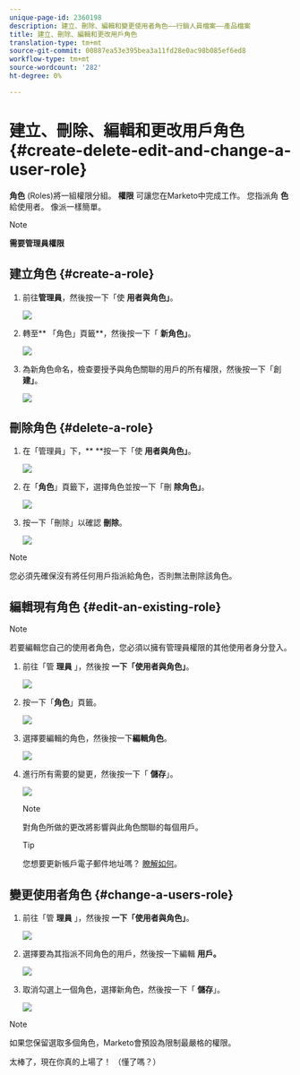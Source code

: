 ```yaml
---
unique-page-id: 2360198
description: 建立、刪除、編輯和變更使用者角色——行銷人員檔案——產品檔案
title: 建立、刪除、編輯和更改用戶角色
translation-type: tm+mt
source-git-commit: 00887ea53e395bea3a11fd28e0ac98b085ef6ed8
workflow-type: tm+mt
source-wordcount: '282'
ht-degree: 0%

---
```



# 建立、刪除、編輯和更改用戶角色 {#create-delete-edit-and-change-a-user-role}

**角色** (Roles)將一組權限分組。 **權限** 可讓您在Marketo中完成工作。 您指派角 **色** 給使用者。 像派一樣簡單。

>[!NOTE]
>
>**需要管理員權限**

## 建立角色 {#create-a-role}

1. 前往**管理員**，然後按一下「使 **用者與角色」**。

   ![](assets/image2014-9-16-13-3a29-3a48.png)

1. 轉至** 「角色」頁籤**，然後按一下「 **新角色」**。

   ![](assets/image2014-9-16-13-3a30-3a0.png)

1. 為新角色命名，檢查要授予與角色關聯的用戶的所有權限，然後按一下「創 **建」**。

   ![](assets/image2014-9-16-13-3a31-3a19.png)

## 刪除角色 {#delete-a-role}

1. 在「管理員」下，** **按一下「使 **用者與角色」**。

   ![](assets/image2014-9-16-13-3a31-3a42.png)

1. 在「**角色**」頁籤下，選擇角色並按一下「刪 **除角色」**。

   ![](assets/image2014-9-16-13-3a31-3a56.png)

1. 按一下「刪除」以確認 **刪除**。

   ![](assets/image2014-9-16-13-3a32-3a25.png)

>[!NOTE]
>
>您必須先確保沒有將任何用戶指派給角色，否則無法刪除該角色。

## 編輯現有角色 {#edit-an-existing-role}

>[!NOTE]
>
>若要編輯您自己的使用者角色，您必須以擁有管理員權限的其他使用者身分登入。

1. 前往「管 **理員** 」，然後按 **一下「使用者與角色」**。

   ![](assets/image2014-9-16-13-3a34-3a2.png)

1. 按一下「**角色**」頁籤。

   ![](assets/image2014-9-16-13-3a34-3a22.png)

1. 選擇要編輯的角色，然後按一下**編輯角色**。

   ![](assets/image2014-9-16-13-3a34-3a37.png)

1. 進行所有需要的變更，然後按一下「 **儲存**」。

   ![](assets/image2014-9-16-13-3a35-3a16.png)

   >[!NOTE]
   >
   >對角色所做的更改將影響與此角色關聯的每個用戶。

   >[!TIP]
   >
   >您想要更新帳戶電子郵件地址嗎？ [瞭解如何](http://docs.marketo.com/x/3wFI)。

## 變更使用者角色 {#change-a-users-role}

1. 前往「管 **理員** 」，然後按 **一下「使用者與角色」**。

   ![](assets/image2014-9-16-13-3a35-3a49.png)

1. 選擇要為其指派不同角色的用戶，然後按一下編輯 **用戶。**

   ![](assets/image2014-9-16-13-36-8.png)

1. 取消勾選上一個角色，選擇新角色，然後按一下「 **儲存**」。

   ![](assets/image2014-9-16-13-3a36-3a35.png)

>[!NOTE]
>
>如果您保留選取多個角色，Marketo會預設為限制最嚴格的權限。

太棒了，現在你真的上場了！  （懂了嗎？）